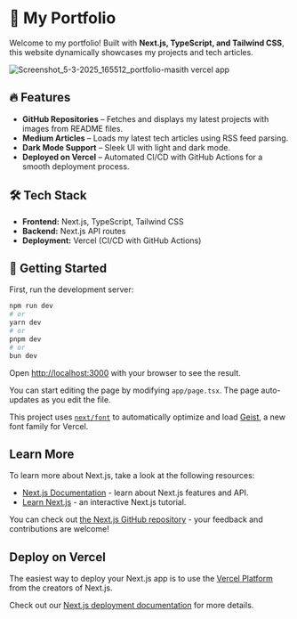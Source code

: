 # 🚀 My Portfolio

Welcome to my portfolio! Built with **Next.js, TypeScript, and Tailwind CSS**, this website dynamically showcases my projects and tech articles.

![Screenshot_5-3-2025_165512_portfolio-masith vercel app](https://github.com/user-attachments/assets/965c276b-60ca-451a-8320-6fc2c4901a83)


## 🔥 Features

- **GitHub Repositories** – Fetches and displays my latest projects with images from README files.
- **Medium Articles** – Loads my latest tech articles using RSS feed parsing.
- **Dark Mode Support** – Sleek UI with light and dark mode.
- **Deployed on Vercel** – Automated CI/CD with GitHub Actions for a smooth deployment process.

## 🛠️ Tech Stack

- **Frontend:** Next.js, TypeScript, Tailwind CSS
- **Backend:** Next.js API routes
- **Deployment:** Vercel (CI/CD with GitHub Actions)

## 🚀 Getting Started

First, run the development server:

```bash
npm run dev
# or
yarn dev
# or
pnpm dev
# or
bun dev
```

Open [http://localhost:3000](http://localhost:3000) with your browser to see the result.

You can start editing the page by modifying `app/page.tsx`. The page auto-updates as you edit the file.

This project uses [`next/font`](https://nextjs.org/docs/app/building-your-application/optimizing/fonts) to automatically optimize and load [Geist](https://vercel.com/font), a new font family for Vercel.

## Learn More

To learn more about Next.js, take a look at the following resources:

- [Next.js Documentation](https://nextjs.org/docs) - learn about Next.js features and API.
- [Learn Next.js](https://nextjs.org/learn) - an interactive Next.js tutorial.

You can check out [the Next.js GitHub repository](https://github.com/vercel/next.js) - your feedback and contributions are welcome!

## Deploy on Vercel

The easiest way to deploy your Next.js app is to use the [Vercel Platform](https://vercel.com/new?utm_medium=default-template&filter=next.js&utm_source=create-next-app&utm_campaign=create-next-app-readme) from the creators of Next.js.

Check out our [Next.js deployment documentation](https://nextjs.org/docs/app/building-your-application/deploying) for more details.
